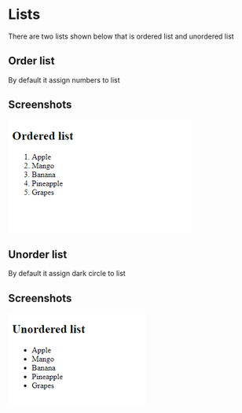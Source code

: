 
# Lists

There are two lists shown below that is ordered list and unordered list


## Order list

By default it assign numbers to list

## Screenshots

![App Screenshot](https://github.com/chetanbogali/Web_Technology-18CS63/blob/main/Screenshots/Order%20list.png)


## Unorder list

By default it assign dark circle to list
## Screenshots

![App Screenshot](https://github.com/chetanbogali/Web_Technology-18CS63/blob/main/Screenshots/Unorder%20list.png)

